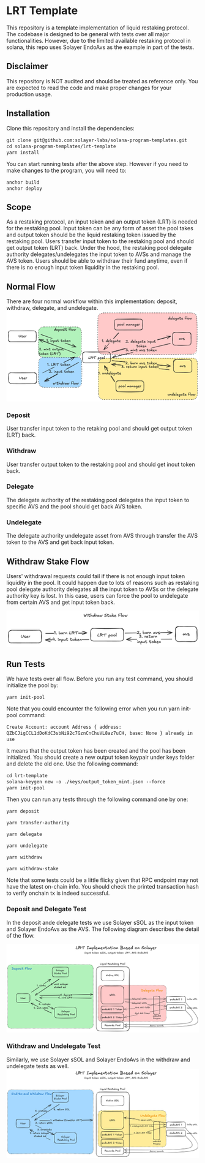 # LRT Template

This repository is a template implementation of liquid restaking protocol. The codebase is designed to be general with tests over all major functionalities. However, due to the limited available restaking protocol in solana, this repo uses Solayer EndoAvs as the example in part of the tests.

## Disclaimer

This repository is NOT audited and should be treated as reference only. You are expected to read the code and make proper changes for your production usage.

## Installation

Clone this repository and install the dependencies:

```
git clone git@github.com:solayer-labs/solana-program-templates.git
cd solana-program-templates/lrt-template
yarn install
```

You can start running tests after the above step. However if you need to make changes to the program, you will need to:

```
anchor build
anchor deploy
```

## Scope
As a restaking protocol, an input token and an output token (LRT) is needed for the restaking pool. Input token can be any form of asset the pool takes and output token should be the liquid restaking token issued by the restaking pool. Users transfer input token to the restaking pool and should get output token (LRT) back. Under the hood, the restaking pool delegate authority delegates/undelegates the input token to AVSs and manage the AVS token. Users should be able to withdraw their fund anytime, even if there is no enough input token liquidity in the restaking pool.

## Normal Flow
There are four normal workflow within this implementation: deposit, withdraw, delegate, and undelegate.
![Alt text](./normal_flow.png "Normal Flow")

### Deposit
User transfer input token to the retaking pool and should get output token (LRT) back.

### Withdraw
User transfer output token to the restaking pool and should get inout token back.

### Delegate
The delegate authority of the restaking pool delegates the input token to specific AVS and the pool should get back AVS token.

### Undelegate
The delegate authority undelegate asset from AVS through transfer the AVS token to the AVS and get back input token.

## Withdraw Stake Flow
Users' withdrawal requests could fail if there is not enough input token liquidity in the pool. It could happen due to lots of reasons such as restaking pool delegate authority delegates all the input token to AVSs or the delegate authority key is lost. In this case, users can force the pool to undelegate from certain AVS and get input token back.

![Alt text](./withdraw_stake_flow.png "Withdraw Stake Flow")

## Run Tests
We have tests over all flow. Before you run any test command, you should initialize the pool by:
```
yarn init-pool
```

Note that you could encounter the following error when you run yarn init-pool command:

```
Create Account: account Address { address: QZbCJigCCL1dDoKdC3sbNi92c7GznCnChuVL8az7uCH, base: None } already in use
```

It means that the output token has been created and the pool has been initialized. You should create a new output token keypair under keys folder and delete the old one. Use the following command:
```
cd lrt-template
solana-keygen new -o ./keys/output_token_mint.json --force
yarn init-pool
```

Then you can run any tests through the following command one by one:
```
yarn deposit
```
```
yarn transfer-authority
```
```
yarn delegate
```
```
yarn undelegate
```
```
yarn withdraw
```
```
yarn withdraw-stake
```

Note that some tests could be a little flicky given that RPC endpoint may not have the latest on-chain info. You should check the printed transaction hash to verify onchain tx is indeed successful.

### Deposit and Delegate Test
In the deposit ande delegate tests we use Solayer sSOL as the input token and Solayer EndoAvs as the AVS. The following diagram describes the detail of the flow.

![Alt text](./solayer_deposit_delegate.png "Solayer Deposit and Delegate")

### Withdraw and Undelegate Test
Similarly, we use Solayer sSOL and Solayer EndoAvs in the withdraw and undelegate tests as well.
![Alt text](./solayer_withdraw_undelegate.png "Solayer Withdraw and Undelegate")
